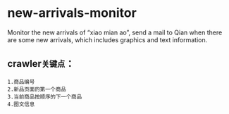 # new-arrivals-monitor
Monitor the new arrivals of “xiao mian ao”, send a mail to Qian when there are some new arrivals, which includes graphics and text information.

## crawler`关键点`：
    1.商品编号
    2.新品页面的第一个商品
    3.当前商品按顺序的下一个商品
    4.图文信息
